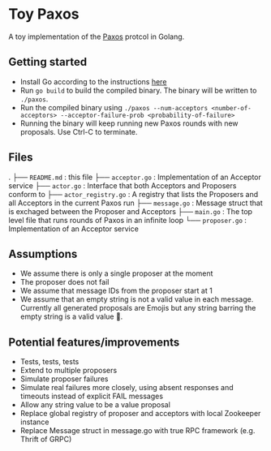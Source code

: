 # Toy Paxos
A toy implementation of the [Paxos](https://lamport.azurewebsites.net/pubs/paxos-simple.pdf) protcol in Golang.

## Getting started
- Install Go according to the instructions [here](https://www.google.com/search?q=install+golang&rlz=1C5CHFA_enUS847US847&oq=install+golang&aqs=chrome..69i57j0l7.3102j0j7&sourceid=chrome&ie=UTF-8)
- Run `go build` to build the compiled binary. The binary will be written to `./paxos`.
- Run the compiled binary using `./paxos --num-acceptors <number-of-acceptors> --acceptor-failure-prob <probability-of-failure>`
- Running the binary will keep running new Paxos rounds with new proposals. Use Ctrl-C to terminate.

## Files
.
├── `README.md` : this file
├── `acceptor.go` : Implementation of an Acceptor service
├── `actor.go` : Interface that both Acceptors and Proposers conform to
├── `actor_registry.go` : A registry that lists the Proposers and all Acceptors in the current Paxos run
├── `message.go` : Message struct that is exchaged between the Proposer and Acceptors
├── `main.go` : The top level file that runs rounds of Paxos in an infinite loop
└── `proposer.go` : Implementation of an Acceptor service

## Assumptions
- We assume there is only a single proposer at the moment
- The proposer does not fail
- We assume that message IDs from the proposer start at 1
- We assume that an empty string is not a valid value in each message. Currently all generated proposals are Emojis but any string 
  barring the empty string is a valid value 😬.

## Potential features/improvements
- Tests, tests, tests
- Extend to multiple proposers
- Simulate proposer failures
- Simulate real failures more closely, using absent responses and timeouts instead of explicit FAIL messages
- Allow any string value to be a value proposal
- Replace global registry of proposer and acceptors with local Zookeeper instance
- Replace Message struct in message.go with true RPC framework (e.g. Thrift of GRPC)
